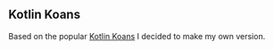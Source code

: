 Kotlin Koans
---

Based on the popular [Kotlin Koans](https://play.kotlinlang.org/koans/overview) I decided to make my own version.


